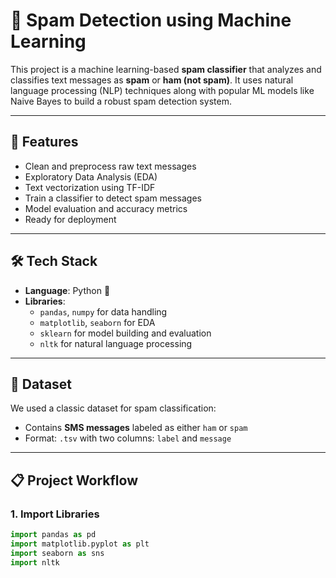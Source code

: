# 📧 Spam Detection using Machine Learning

This project is a machine learning-based **spam classifier** that analyzes and classifies text messages as **spam** or **ham (not spam)**. It uses natural language processing (NLP) techniques along with popular ML models like Naive Bayes to build a robust spam detection system.

---

## 🚀 Features

- Clean and preprocess raw text messages
- Exploratory Data Analysis (EDA)
- Text vectorization using TF-IDF
- Train a classifier to detect spam messages
- Model evaluation and accuracy metrics
- Ready for deployment

---

## 🛠️ Tech Stack

- **Language**: Python 🐍
- **Libraries**:
  - `pandas`, `numpy` for data handling
  - `matplotlib`, `seaborn` for EDA
  - `sklearn` for model building and evaluation
  - `nltk` for natural language processing

---

## 📂 Dataset

We used a classic dataset for spam classification:

- Contains **SMS messages** labeled as either `ham` or `spam`
- Format: `.tsv` with two columns: `label` and `message`

---

## 📋 Project Workflow

### 1. Import Libraries
```python
import pandas as pd
import matplotlib.pyplot as plt
import seaborn as sns
import nltk
